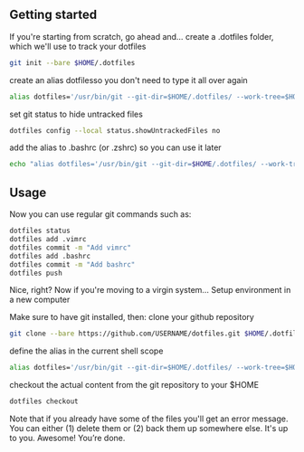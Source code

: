 ## Getting started

If you're starting from scratch, go ahead and…
create a .dotfiles folder, which we'll use to track your dotfiles
```sh
git init --bare $HOME/.dotfiles
```

create an alias dotfilesso you don't need to type it all over again
```sh
alias dotfiles='/usr/bin/git --git-dir=$HOME/.dotfiles/ --work-tree=$HOME'
```

set git status to hide untracked files
```sh
dotfiles config --local status.showUntrackedFiles no
```

add the alias to .bashrc (or .zshrc) so you can use it later
```sh
echo "alias dotfiles='/usr/bin/git --git-dir=$HOME/.dotfiles/ --work-tree=$HOME'" >> $HOME/.bashrc
```

## Usage

Now you can use regular git commands such as:

```sh
dotfiles status
dotfiles add .vimrc
dotfiles commit -m "Add vimrc"
dotfiles add .bashrc
dotfiles commit -m "Add bashrc"
dotfiles push
```

Nice, right? Now if you're moving to a virgin system…
Setup environment in a new computer

Make sure to have git installed, then:
clone your github repository

```sh
git clone --bare https://github.com/USERNAME/dotfiles.git $HOME/.dotfiles
```

define the alias in the current shell scope
```sh
alias dotfiles='/usr/bin/git --git-dir=$HOME/.dotfiles/ --work-tree=$HOME'
```

checkout the actual content from the git repository to your $HOME

```sh
dotfiles checkout
```

Note that if you already have some of the files you'll get an error message. You can either (1) delete them or (2) back them up somewhere else. It's up to you.
Awesome! You’re done.
